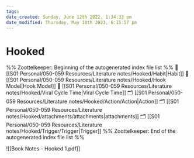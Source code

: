 ```yaml
---
tags: 
date_created: Sunday, June 12th 2022, 1:34:33 pm
date_modified: Thursday, May 18th 2023, 6:15:57 pm
---
```

# Hooked
%% Zoottelkeeper: Beginning of the autogenerated index file list  %%
📄 [[S01 Personal/050-059 Resources/Literature notes/Hooked/Habit|Habit]]
📄 [[S01 Personal/050-059 Resources/Literature notes/Hooked/Hook Model|Hook Model]]
📄 [[S01 Personal/050-059 Resources/Literature notes/Hooked/Viral Cycle Time|Viral Cycle Time]]
🗂️ [[S01 Personal/050-059 Resources/Literature notes/Hooked/Action/Action|Action]]
🗂️ [[S01 Personal/050-059 Resources/Literature notes/Hooked/attachments/attachments|attachments]]
🗂️ [[S01 Personal/050-059 Resources/Literature notes/Hooked/Trigger/Trigger|Trigger]]
%% Zoottelkeeper: End of the autogenerated index file list  %%

![[Book Notes - Hooked 1.pdf]]